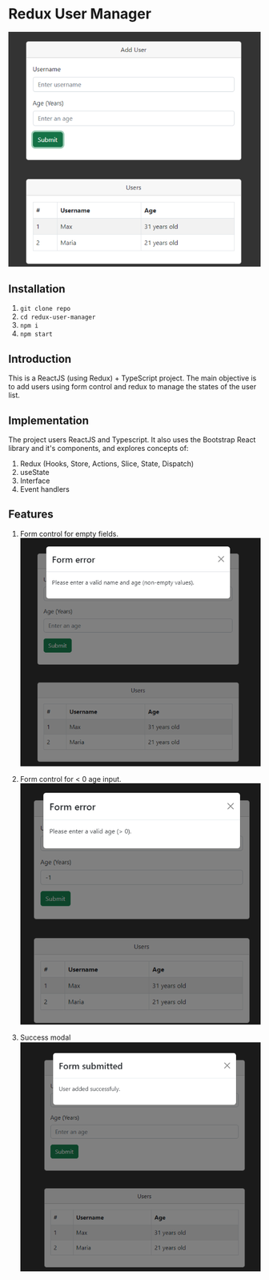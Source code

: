 # Redux User Manager

![redux-user-manager](https://github.com/arturguimaraes/redux-user-manager/blob/main/src/assets/img/home.png?raw=true)

## Installation

1. `git clone repo`
2. `cd redux-user-manager`
3. `npm i`
4. `npm start`

## Introduction

This is a ReactJS (using Redux) + TypeScript project. The main objective is to add users using form control and redux to manage the states of the user list.

## Implementation

The project users ReactJS and Typescript. It also uses the Bootstrap React library and it's components, and explores concepts of:
1. Redux (Hooks, Store, Actions, Slice, State, Dispatch)
2. useState
3. Interface
2. Event handlers

## Features

1. Form control for empty fields.
![redux-user-manager](https://github.com/arturguimaraes/redux-user-manager/blob/main/src/assets/img/error1.png?raw=true)

2. Form control for < 0 age input.
![redux-user-manager](https://github.com/arturguimaraes/redux-user-manager/blob/main/src/assets/img/error2.png?raw=true)

3. Success modal
![redux-user-manager](https://github.com/arturguimaraes/redux-user-manager/blob/main/src/assets/img/success.png?raw=true)
